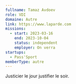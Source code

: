 ```yaml
---
fullname: Tamaz Avdoev
role: VDI
domaine: Autre
link: https://www.laparde.com
missions:
  - start: 2023-03-16
    end: 2023-10-04
    status: independent
    employer: On verra 
startups:
  - Pass'Sport
memberType: autre
---
```


Justicier  le jour justifier le soir.
